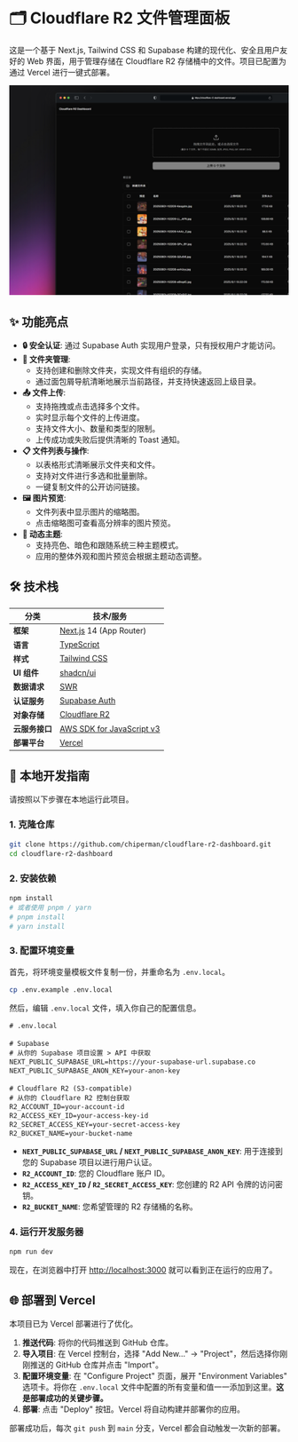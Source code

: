 # 🗂️ Cloudflare R2 文件管理面板

这是一个基于 Next.js, Tailwind CSS 和 Supabase 构建的现代化、安全且用户友好的 Web 界面，用于管理存储在 Cloudflare R2 存储桶中的文件。项目已配置为通过 Vercel 进行一键式部署。

![Dark Mode Screenshot](public/black.png)

## ✨ 功能亮点

- **🔒 安全认证**: 通过 Supabase Auth 实现用户登录，只有授权用户才能访问。
- **📂 文件夹管理**:
    - 支持创建和删除文件夹，实现文件有组织的存储。
    - 通过面包屑导航清晰地展示当前路径，并支持快速返回上级目录。
- **📤 文件上传**:
    - 支持拖拽或点击选择多个文件。
    - 实时显示每个文件的上传进度。
    - 支持文件大小、数量和类型的限制。
    - 上传成功或失败后提供清晰的 Toast 通知。
- **📋 文件列表与操作**:
    - 以表格形式清晰展示文件夹和文件。
    - 支持对文件进行多选和批量删除。
    - 一键复制文件的公开访问链接。
- **🖼️ 图片预览**:
    - 文件列表中显示图片的缩略图。
    - 点击缩略图可查看高分辨率的图片预览。
- **🎨 动态主题**:
    - 支持亮色、暗色和跟随系统三种主题模式。
    - 应用的整体外观和图片预览会根据主题动态调整。

## 🛠️ 技术栈

| 分类           | 技术/服务                                                               |
| -------------- | ----------------------------------------------------------------------- |
| **框架**       | [Next.js](https://nextjs.org/) 14 (App Router)                          |
| **语言**       | [TypeScript](https://www.typescriptlang.org/)                           |
| **样式**       | [Tailwind CSS](https://tailwindcss.com/)                                |
| **UI 组件**    | [shadcn/ui](https://ui.shadcn.com/)                                     |
| **数据请求**   | [SWR](https://swr.vercel.app/)                                          |
| **认证服务**   | [Supabase Auth](https://supabase.com/auth)                              |
| **对象存储**   | [Cloudflare R2](https://www.cloudflare.com/products/r2/)                |
| **云服务接口** | [AWS SDK for JavaScript v3](https://aws.amazon.com/sdk-for-javascript/) |
| **部署平台**   | [Vercel](https://vercel.com/)                                           |

## 🚀 本地开发指南

请按照以下步骤在本地运行此项目。

### 1. 克隆仓库

```bash
git clone https://github.com/chiperman/cloudflare-r2-dashboard.git
cd cloudflare-r2-dashboard
```

### 2. 安装依赖

```bash
npm install
# 或者使用 pnpm / yarn
# pnpm install
# yarn install
```

### 3. 配置环境变量

首先，将环境变量模板文件复制一份，并重命名为 `.env.local`。

```bash
cp .env.example .env.local
```

然后，编辑 `.env.local` 文件，填入你自己的配置信息。

```env
# .env.local

# Supabase
# 从你的 Supabase 项目设置 > API 中获取
NEXT_PUBLIC_SUPABASE_URL=https://your-supabase-url.supabase.co
NEXT_PUBLIC_SUPABASE_ANON_KEY=your-anon-key

# Cloudflare R2 (S3-compatible)
# 从你的 Cloudflare R2 控制台获取
R2_ACCOUNT_ID=your-account-id
R2_ACCESS_KEY_ID=your-access-key-id
R2_SECRET_ACCESS_KEY=your-secret-access-key
R2_BUCKET_NAME=your-bucket-name
```

- **`NEXT_PUBLIC_SUPABASE_URL` / `NEXT_PUBLIC_SUPABASE_ANON_KEY`**: 用于连接到您的 Supabase 项目以进行用户认证。
- **`R2_ACCOUNT_ID`**: 您的 Cloudflare 账户 ID。
- **`R2_ACCESS_KEY_ID` / `R2_SECRET_ACCESS_KEY`**: 您创建的 R2 API 令牌的访问密钥。
- **`R2_BUCKET_NAME`**: 您希望管理的 R2 存储桶的名称。

### 4. 运行开发服务器

```bash
npm run dev
```

现在，在浏览器中打开 [http://localhost:3000](http://localhost:3000) 就可以看到正在运行的应用了。

## 🌐 部署到 Vercel

本项目已为 Vercel 部署进行了优化。

1.  **推送代码**: 将你的代码推送到 GitHub 仓库。
2.  **导入项目**: 在 Vercel 控制台，选择 "Add New..." -> "Project"，然后选择你刚刚推送的 GitHub 仓库并点击 "Import"。
3.  **配置环境变量**: 在 "Configure Project" 页面，展开 "Environment Variables" 选项卡。将你在 `.env.local` 文件中配置的所有变量和值一一添加到这里。**这是部署成功的关键步骤。**
4.  **部署**: 点击 "Deploy" 按钮。Vercel 将自动构建并部署你的应用。

部署成功后，每次 `git push` 到 `main` 分支，Vercel 都会自动触发一次新的部署。